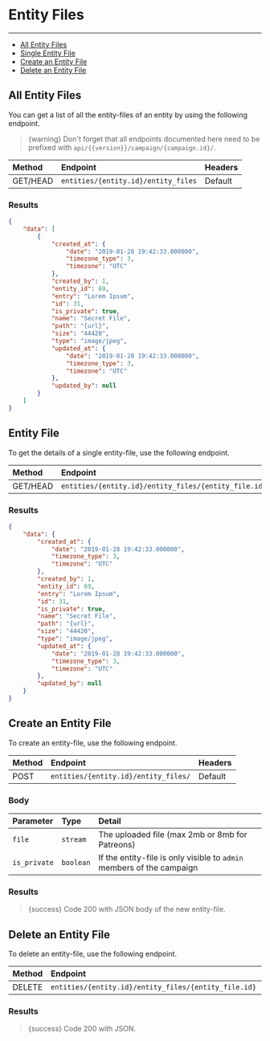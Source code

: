 # Entity Files

---

- [All Entity Files](#all-entity-files)
- [Single Entity File](#entity-file)
- [Create an Entity File](#create-entity-file)
- [Delete an Entity File](#delete-entity-file)

<a name="all-entity-files"></a>
## All Entity Files

You can get a list of all the entity-files of an entity by using the following endpoint.

> {warning} Don't forget that all endpoints documented here need to be prefixed with `api/{{version}}/campaign/{campaign.id}/`.


| Method | Endpoint| Headers |
| :- |   :-   |  :-  |
| GET/HEAD | `entities/{entity.id}/entity_files` | Default |

### Results
```json
{
    "data": [
        {
            "created_at": {
                "date": "2019-01-28 19:42:33.000000",
                "timezone_type": 3,
                "timezone": "UTC"
            },
            "created_by": 1,
            "entity_id": 69,
            "entry": "Lorem Ipsum",
            "id": 31,
            "is_private": true,
            "name": "Secret File",
            "path": "{url}",
            "size": "44420",
            "type": "image/jpeg",
            "updated_at": {
                "date": "2019-01-28 19:42:33.000000",
                "timezone_type": 3,
                "timezone": "UTC"
            },
            "updated_by": null
        }
    ]
}
```


<a name="entity-file"></a>
## Entity File

To get the details of a single entity-file, use the following endpoint.

| Method | Endpoint| Headers |
| :- |   :-   |  :-  |
| GET/HEAD | `entities/{entity.id}/entity_files/{entity_file.id}` | Default |

### Results
```json
{
    "data": {
        "created_at": {
            "date": "2019-01-28 19:42:33.000000",
            "timezone_type": 3,
            "timezone": "UTC"
        },
        "created_by": 1,
        "entity_id": 69,
        "entry": "Lorem Ipsum",
        "id": 31,
        "is_private": true,
        "name": "Secret File",
        "path": "{url}",
        "size": "44420",
        "type": "image/jpeg",
        "updated_at": {
            "date": "2019-01-28 19:42:33.000000",
            "timezone_type": 3,
            "timezone": "UTC"
        },
        "updated_by": null
    }
}
```


<a name="create-entity-file"></a>
## Create an Entity File

To create an entity-file, use the following endpoint.

| Method | Endpoint| Headers |
| :- |   :-   |  :-  |
| POST | `entities/{entity.id}/entity_files/` | Default |

### Body

| Parameter | Type | Detail |
| :- |   :-   |  :-  |
| `file` | `stream` | The uploaded file (max 2mb or 8mb for Patreons) |
| `is_private` | `boolean` | If the entity-file is only visible to `admin` members of the campaign |

### Results

> {success} Code 200 with JSON body of the new entity-file.


<a name="delete-entity-file"></a>
## Delete an Entity File

To delete an entity-file, use the following endpoint.

| Method | Endpoint| Headers |
| :- |   :-   |  :-  |
| DELETE | `entities/{entity.id}/entity_files/{entity_file.id}` | Default |

### Results

> {success} Code 200 with JSON.
